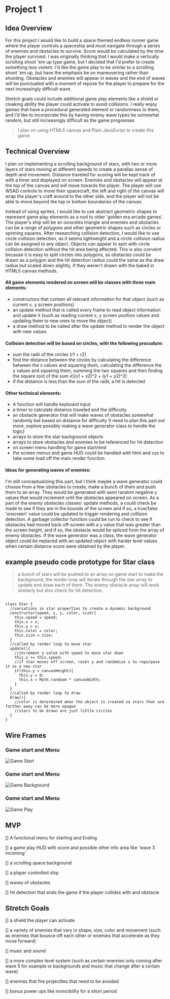 # Project 1

## Idea Overview

For this project I would like to build a space themed endless runner game where the player controls a spaceship and must navigate through a series of enemies and obstacles to survive. Score would be calculated by the time the player survived. I was originally thinking that I would make a vertically scrolling shoot 'em up type game, but I decided that I'd prefer to create something less violent. I'd like the game play to be similar to a scrolling shoot 'em up, but have the emphasis be on maneuvering rather than shooting. Obstacles and enemies will appear in waves and the end of waves will be punctuated with a moment of repose for the player to prepare for the next increasingly difficult wave. 

Stretch goals could include additional game play elements like a shield or cloaking ability the player could activate to avoid collisions. I really enjoy games that have a procedural generated element or randomness to them, and I'd like to incorporate this by having enemy wave types be somewhat random, but still increasingly difficult as the game progresses. 

> I plan on using HTML5 canvas and Plain JavaScript to create this game

## Technical Overview

I plan on implementing a scrolling background of stars, with two or more layers of stars moving at different speeds to create a parallax sense of depth and movement. Distance traveled for scoring will be kept track of with a timer and displayed on screen. Enemies and obstacles will appear at the top of the canvas and will move towards the player. The player will use WSAD controls to move their spacecraft, the left and right of the canvas will wrap the player's craft around to the other side, and the player will not be able to move beyond the top or bottom boundaries of the canvas.

Instead of using sprites, I would like to use abstract geometric shapes to represent game play elements as a nod to older 'golden era arcade games'. The player's ship will be an isosceles triangle and enemies and obstacles can be a range of polygons and other geometric shapes such as circles or spinning squares. After researching collision detection, I would like to use circle collision detection, as it seems lightweight and a circle collision radius can be assigned to any object. Objects can appear to spin with circle collision detection without the hit area being affected. This is also conveint because it is easy to split circles into polygons, so obstacles could be drawn as a polygon and the hit detection radius could the same as the draw radius but scaled down slightly, if they weren't drawn with the baked in HTML5 canvas methods.

#### All game elements rendered on screen will be classes with three main elements: 

* constructors that contain all relevant information for that object (such as current x, y screen positions)
* an update method that is called every frame to read object information and update it (such as reading current x, y screen position values and updating them to new ones to move the object)
* a draw method to be called after the update method to render the object with new values

#### Collision detection will be based on circles, with the following procudure: 

  * sum the radii of the circles (r1 + r2)
  * find the distance between the circles by calculating the difference between the x values and squaring them, calculating the difference the y values and squaring them, summing the two squares and then finding the square root of the sum √((x1 + x2)^2 + (y1 + y2)^2) 
  * if the distance is less than the sum of the radii, a hit is detected

#### Other technical elements:

* A function will handle keyboard input
* a timer to calculate distance traveled and the difficulty
* an obstacle generator that will make waves of obstacles somewhat randomly but based on distance for difficulty (I need to plan this part out more, explore possibly making a wave generator class to handle the logic)
* arrays to store the star background objects
* arrays to store obstacles and enemies to be referenced for hit detection
* on screen menu handling for game start/end
* the screen menus and game HUD could be handled with html and css to take some load off the main render function

#### Ideas for generating waves of enemies:

I'm still conceptualizing this part, but I think maybe a wave generator could choose from a few obstacles to create, make a bunch of them and push them to an array. They would be generated with semi random negative y values that would increment until the obstacles appeared on screen. As a part of the enemy obstacles classes' update methods, a could check be made to see if they are in the bounds of the screen and if so, a true/false 'onscreen' value could be updated to trigger rendering and collision detection. A garbage collector function could be run to check to see if obstacles had moved back off-screen with a y value that was greater than the screen height, and if so, the obstacle would be spliced from the array of enemy obstacles. If the wave generator was a class, the wave generator object could be replaced with an updated object with harder level values when certain distance score were obtained by the player. 

## example pseudo code prototype for Star class

> a bunch of stars will be pushed to an array on game start to make the background, the render loop will iterate through the star array to update and draw each of them. The enemy obstacle array will work similarly but also check for hit detection.

```

class Star {
  //variations in star properties to create a dynamic background
  constructor(speed, x, y, color, size){
    this.speed = speed;
    this.x = x;
    this.y = y;
    this.color = color;
    this.size = size;
  }
  //called by render loop to move star
  update(){
    //increment y value with speed to move star down
    this.y += this.speed;
    //if star moves off screen, reset y and randomize x to repurpose it as a new star
    if(this.y > canvasHeight){
      this.y = 0;
      this.x = Math.randoom * canvasWidth;
    }
  }
  //called by render loop to draw
  draw(){
    //color is determined when the object is created so stars that are farther away can be more opaque
    //stars to be drawn are just little circles
  }
}

```

## Wire Frames

### Game start and Menu

![Game Start](./img/1-game-menu.png)

### Game start and Menu

![Game Background](./img/2-background.png)

### Game start and Menu

![Game Play](./img/3-gameplay.png)

## MVP

[] A functional menu for starting and Ending 

[] a game play HUD with score and possible other info area like 'wave 3 incoming'

[] a scrolling space background

[] a player controlled ship

[] waves of obstacles

[] hit detection that ends the game if the player collides with and obstacle

## Stretch Goals

[] a shield the player can activate

[] a variety of enemies that vary in shape, size, color and movement (such as enemies that bounce off each other or enemies that accelerate as they move forward)

[] music and sound

[] a more complex level system (such as certain enemies only coming after wave 5 for example or backgrounds and music that change after a certain wave)

[] enemies that fire projectiles that need to be avoided

[] bonus power ups like invincibility for a short period
